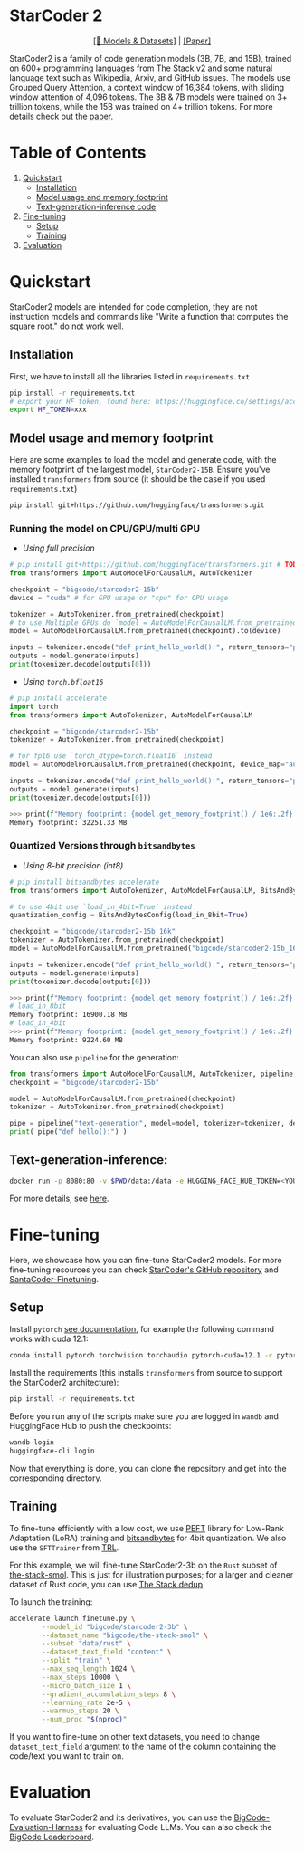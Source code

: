 # StarCoder 2

<p align="center"><a href="https://huggingface.co/bigcode">[🤗 Models & Datasets]</a> | <a href="https://arxiv.org/abs/2402.19173">[Paper]</a></a> 
</p>

StarCoder2 is a family of code generation models (3B, 7B, and 15B), trained on 600+ programming languages from [The Stack v2](https://huggingface.co/datasets/bigcode/the-stack-v2) and some natural language text such as Wikipedia, Arxiv, and GitHub issues. The models use Grouped Query Attention, a context window of 16,384 tokens, with sliding window attention of 4,096 tokens. The 3B & 7B models were trained on 3+ trillion tokens, while the 15B was trained on 4+ trillion tokens. For more details check out the [paper](https://drive.google.com/file/d/17iGn3c-sYNiLyRSY-A85QOzgzGnGiVI3/view).

# Table of Contents
1. [Quickstart](#quickstart)
    - [Installation](#installation)
    - [Model usage and memory footprint](#model-usage-and-memory-footprint)
    - [Text-generation-inference code](#text-generation-inference)
2. [Fine-tuning](#fine-tuning)
    - [Setup](#setup)
    - [Training](#training)
3. [Evaluation](#evaluation)

# Quickstart
StarCoder2 models are intended for code completion, they are not instruction models and commands like "Write a function that computes the square root." do not work well. 

## Installation
First, we have to install all the libraries listed in `requirements.txt`
```bash
pip install -r requirements.txt
# export your HF token, found here: https://huggingface.co/settings/account
export HF_TOKEN=xxx
```

## Model usage and memory footprint
Here are some examples to load the model and generate code, with the memory footprint of the largest model, `StarCoder2-15B`. Ensure you've installed `transformers` from source (it should be the case if you used `requirements.txt`)
```bash
pip install git+https://github.com/huggingface/transformers.git
```

### Running the model on CPU/GPU/multi GPU
* _Using full precision_
```python
# pip install git+https://github.com/huggingface/transformers.git # TODO: merge PR to main
from transformers import AutoModelForCausalLM, AutoTokenizer

checkpoint = "bigcode/starcoder2-15b"
device = "cuda" # for GPU usage or "cpu" for CPU usage

tokenizer = AutoTokenizer.from_pretrained(checkpoint)
# to use Multiple GPUs do `model = AutoModelForCausalLM.from_pretrained(checkpoint, device_map="auto")`
model = AutoModelForCausalLM.from_pretrained(checkpoint).to(device)

inputs = tokenizer.encode("def print_hello_world():", return_tensors="pt").to(device)
outputs = model.generate(inputs)
print(tokenizer.decode(outputs[0]))
```

* _Using `torch.bfloat16`_
```python
# pip install accelerate
import torch
from transformers import AutoTokenizer, AutoModelForCausalLM

checkpoint = "bigcode/starcoder2-15b"
tokenizer = AutoTokenizer.from_pretrained(checkpoint)

# for fp16 use `torch_dtype=torch.float16` instead
model = AutoModelForCausalLM.from_pretrained(checkpoint, device_map="auto", torch_dtype=torch.bfloat16)

inputs = tokenizer.encode("def print_hello_world():", return_tensors="pt").to("cuda")
outputs = model.generate(inputs)
print(tokenizer.decode(outputs[0]))
```
```bash
>>> print(f"Memory footprint: {model.get_memory_footprint() / 1e6:.2f} MB")
Memory footprint: 32251.33 MB
```

### Quantized Versions through `bitsandbytes`
* _Using 8-bit precision (int8)_

```python
# pip install bitsandbytes accelerate
from transformers import AutoTokenizer, AutoModelForCausalLM, BitsAndBytesConfig

# to use 4bit use `load_in_4bit=True` instead
quantization_config = BitsAndBytesConfig(load_in_8bit=True)

checkpoint = "bigcode/starcoder2-15b_16k"
tokenizer = AutoTokenizer.from_pretrained(checkpoint)
model = AutoModelForCausalLM.from_pretrained("bigcode/starcoder2-15b_16k", quantization_config=quantization_config)

inputs = tokenizer.encode("def print_hello_world():", return_tensors="pt").to("cuda")
outputs = model.generate(inputs)
print(tokenizer.decode(outputs[0]))
```
```bash
>>> print(f"Memory footprint: {model.get_memory_footprint() / 1e6:.2f} MB")
# load_in_8bit
Memory footprint: 16900.18 MB
# load_in_4bit
>>> print(f"Memory footprint: {model.get_memory_footprint() / 1e6:.2f} MB")
Memory footprint: 9224.60 MB
```
You can also use `pipeline` for the generation:
```python
from transformers import AutoModelForCausalLM, AutoTokenizer, pipeline
checkpoint = "bigcode/starcoder2-15b"

model = AutoModelForCausalLM.from_pretrained(checkpoint)
tokenizer = AutoTokenizer.from_pretrained(checkpoint)

pipe = pipeline("text-generation", model=model, tokenizer=tokenizer, device=0)
print( pipe("def hello():") )
```

## Text-generation-inference: 

```bash
docker run -p 8080:80 -v $PWD/data:/data -e HUGGING_FACE_HUB_TOKEN=<YOUR BIGCODE ENABLED TOKEN> -d  ghcr.io/huggingface/text-generation-inference:latest --model-id bigcode/starcoder2-15b --max-total-tokens 8192
```
For more details, see [here](https://github.com/huggingface/text-generation-inference).

# Fine-tuning

Here, we showcase how you can fine-tune StarCoder2 models. For more fine-tuning resources you can check [StarCoder's GitHub repository](https://github.com/bigcode-project/starcoder) and [SantaCoder-Finetuning](https://github.com/loubnabnl/santacoder-finetuning).

## Setup

Install `pytorch` [see documentation](https://pytorch.org/), for example the following command works with cuda 12.1:
```bash
conda install pytorch torchvision torchaudio pytorch-cuda=12.1 -c pytorch -c nvidia
```

Install the requirements (this installs `transformers` from source to support the StarCoder2 architecture):
```bash
pip install -r requirements.txt
```

Before you run any of the scripts make sure you are logged in `wandb` and HuggingFace Hub to push the checkpoints:
```bash
wandb login
huggingface-cli login
``` 
Now that everything is done, you can clone the repository and get into the corresponding directory.

## Training
To fine-tune efficiently with a low cost, we use [PEFT](https://github.com/huggingface/peft) library for Low-Rank Adaptation (LoRA) training and [bitsandbytes](https://github.com/TimDettmers/bitsandbytes) for 4bit quantization. We also use the `SFTTrainer` from [TRL](https://github.com/huggingface/trl).


For this example, we will fine-tune StarCoder2-3b on the `Rust` subset of [the-stack-smol](https://huggingface.co/datasets/bigcode/the-stack-smol). This is just for illustration purposes; for a larger and cleaner dataset of Rust code, you can use [The Stack dedup](https://huggingface.co/datasets/bigcode/the-stack-dedup). 

To launch the training:
```bash
accelerate launch finetune.py \
        --model_id "bigcode/starcoder2-3b" \
        --dataset_name "bigcode/the-stack-smol" \
        --subset "data/rust" \
        --dataset_text_field "content" \
        --split "train" \
        --max_seq_length 1024 \
        --max_steps 10000 \
        --micro_batch_size 1 \
        --gradient_accumulation_steps 8 \
        --learning_rate 2e-5 \
        --warmup_steps 20 \
        --num_proc "$(nproc)"
```

If you want to fine-tune on other text datasets, you need to change `dataset_text_field` argument to the name of the column containing the code/text you want to train on.
 
# Evaluation
To evaluate StarCoder2 and its derivatives, you can use the [BigCode-Evaluation-Harness](https://github.com/bigcode-project/bigcode-evaluation-harness) for evaluating Code LLMs. You can also check the [BigCode Leaderboard](https://huggingface.co/spaces/bigcode/bigcode-models-leaderboard).
